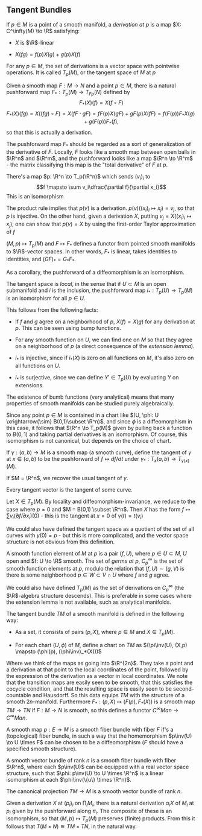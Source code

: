 Tangent Bundles
---------------

If $p \in M$ is a point of a smooth manifold, a *derivation at $p$* is a
map $X: C^\infty(M) \to \R$ satisfying:

-   $X$ is $\R$-linear

-   $X(fg) = f(p)X(g) + g(p)X(f)$

For any $p \in M$, the set of derivations is a vector space with
pointwise operations. It is called $T_p(M)$, or the tangent space of $M$
at $p$

Given a smooth map $F: M \to N$ and a point $p \in M$, there is a
natural pushforward map $F_*:T_p(M) \to T_{Fp}(N)$ defined by
$$F_*(X)(f) = X(f \circ F)$$
$$F_*(X)(fg) = X((fg)\circ F) = X(fF \cdot gF) = fF(p)X(gF) + gF(p)X(fF) = f(F(p))F_*X(g) + g(F(p))F_*(f),$$
so that this is actually a derivation.

The pushforward map $F_*$ should be regarded as a sort of generalization
of the derivative of $F$. Locally, $F$ looks like a smooth map between
open balls in $\R^n$ and $\R^m$, and the pushforward looks like a map
$\R^n \to \R^m$ - the matrix classifying this map is the "total
derivative" of $F$ at $p$.

There's a map $p: \R^n \to T_p(\R^n)$ which sends $(v_i)_i$ to
$$f \mapsto \sum v_i\dfrac{\partial f}{\partial x_i}$$ This is an
isomorphism

The product rule implies that $p(v)$ is a derivation.
$p(v)((x_i)_i \mapsto x_j) = v_j$, so that $p$ is injective. On the
other hand, given a derivation $X$, putting
$v_j = X((x_i)_i \mapsto x_j)$, one can show that $p(v) = X$ by using
the first-order Taylor approximation of $f$

$(M,p) \mapsto T_p(M)$ and $F \mapsto F_*$ defines a functor from
pointed smooth manifolds to $\R$-vector spaces. In other words, $F_*$ is
linear, takes identities to identities, and $(GF)_* = G_*F_*$.

As a corollary, the pushforward of a diffeomorphism is an isomorphism.

The tangent space is *local*, in the sense that if $U \subset M$ is an
open submanifold and $i$ is the inclusion, the pushforward map
$i_*: T_p(U) \to T_p(M)$ is an isomorphism for all $p \in U$.

This follows from the following facts:

-   If $f$ and $g$ agree on a neighborhood of $p$, $X(f) = X(g)$ for any
    derivation at $p$. This can be seen using bump functions.

-   For any smooth function on $U$, we can find one on $M$ so that they
    agree on a neighborhood of $p$ (a direct consequence of the
    *extension lemma*).

-   $i_*$ is injective, since if $i_*(X)$ is zero on all functions on
    $M$, it's also zero on all functions on $U$.

-   $i_*$ is surjective, since we can define $Y' \in T_p(U)$ by
    evaluating $Y$ on extensions.

The existence of bumb functions (very analytical) means that many
properties of smooth manifolds can be studied purely algebraically.

Since any point $p \in M$ is contained in a chart like
$(U, \phi: U \xrightarrow{\sim} B(0,1)\subset \R^n)$, and since $\phi$
is a diffeomorphism in this case, it follows that $\R^n \to T_p(M)$
given by pulling back a function to $B(0,1)$ and taking partial
derivatives is an isomorphism. Of course, this isomorphism is not
canonical, but depends on the choice of chart.

If $\gamma : (a,b) \to M$ is a smooth map (a smooth curve), define the
tangent of $\gamma$ at $x \in (a,b)$ to be the pushforward of
$f \mapsto df/dt$ under $\gamma_*: T_x(a,b) \to T_{\gamma(x)}(M)$.

If $M = \R^n$, we recover the usual tangent of $\gamma$.

Every tangent vector is the tangent of some curve.

Let $X \in T_p(M)$. By locality and diffeomorphism-invariance, we reduce
to the case where $p = 0$ and $M = B(0,1) \subset \R^n$. Then $X$ has
the form $f \mapsto \sum v_i (\partial f / \partial x_i)(0)$ - this is
the tangent at $x = 0$ of $\gamma(t) = t(v_i)$

We could also have defined the tangent space as a quotient of the set of
all curves with $\gamma(0) = p$ - but this is more complicated, and the
vector space structure is not obvious from this definition.

A smooth function element of $M$ at $p$ is a pair $(f,U)$, where
$p \in U \subset M$, $U$ open and $f: U \to \R$ smooth. The set of
*germs at $p$*, $C^\infty_p$ is the set of smooth function elements at
$p$, modulo the relation that $(f, U) \sim (g,V)$ is there is some
neighborhood $p \in W \subset V\cap U$ where $f$ and $g$ agree.

We could also have defined $T_p(M)$ as the set of derivations on
$C^\infty_p$ (the $\R$-algebra structure descends). This is preferable
in some cases where the extension lemma is not available, such as
analytical manifolds.

The tangent bundle $TM$ of a smooth manifold is defined in the following
way:

-   As a set, it consists of pairs $(p,X)$, where $p \in M$ and
    $X \in T_p(M)$.

-   For each chart $(U, \phi)$ of $M$, define a chart on $TM$ as
    $(\pi\inv(U), (X,p) \mapsto (\phi(p), (\phi\inv)_*(X)))$

Where we think of the maps as going into $\R^{2n}$. They take a point
and a derivation at that point to the local coordinates of the point,
followed by the expression of the derivation as a vector in local
coordinates. We note that the transition maps are easily seen to be
smooth, that this satisfies the cocycle condition, and that the
resulting space is easily seen to be second-countable and Hausdorff. So
this data equips $TM$ with the structure of a smooth $2n$-manifold.
Furthermore $F_*: (p, X) \mapsto (F(p), F_*(X))$ is a smooth map
$TM \to TN$ if $F: M \to N$ is smooth, so this defines a functor
$C^\infty Man \to C^\infty Man$.

A smooth map $p: E \to M$ is a smooth fiber bundle with fiber $F$ if's a
(topological) fiber bundle, in such a way that the homemorphism
$p\inv(U) \to U \times F$ can be chosen to be a diffeomorphism ($F$
should have a specified smooth structure).

A smooth vector bundle of rank $n$ is a smooth fiber bundle with fiber
$\R^n$, where each $p\inv(U)$ can be equipped with a real vector space
structure, such that $\phi: p\inv(U) \to U \times \R^n$ is a linear
isomorphism at each $\phi\inv(\{u\} \times \R^n)$.

The canonical projection $TM \to M$ is a smooth vector bundle of rank
$n$.

Given a derivation $X$ at $(p_i)_i$ on $\prod_i M_i$, there is a natural
derivation $\alpha_i X$ of $M_i$ at $p_i$ given by the pushforward along
$\pi_i$. The composite of these is an isomorphism, so that
$(M,p) \mapsto T_p(M)$ preserves (finite) products. From this it follows
that $T(M \times N) \cong TM \times TN$, in the natural way.

